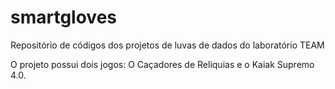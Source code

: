 # smartgloves
Repositório de códigos dos projetos de luvas de dados do laboratório TEAM

O projeto possui dois jogos: O Caçadores de Reliquias e o Kaiak Supremo 4.0.
